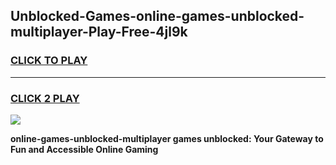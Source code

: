
## Unblocked-Games-online-games-unblocked-multiplayer-Play-Free-4jl9k
<h3>
<a href="https://premium76.site?title=online-games-unblocked-multiplayer&ref=17A">CLICK TO PLAY</a></h3>
<hr>

<h3>
<a href="https://premium76.site?title=online-games-unblocked-multiplayer&ref=17A">CLICK 2 PLAY</a>
  
</h3>

<a href="https://premium76.site?title=online-games-unblocked-multiplayer&ref=17A"><img src="https://clearcache.store/games.png"></a>


**online-games-unblocked-multiplayer games unblocked: Your Gateway to Fun and Accessible Online Gaming**

